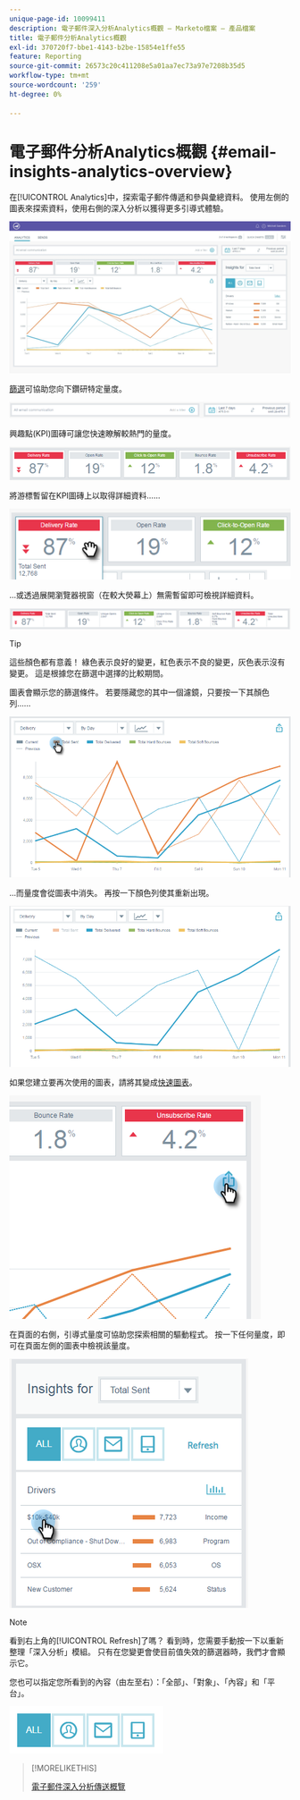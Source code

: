 ```yaml
---
unique-page-id: 10099411
description: 電子郵件深入分析Analytics概觀 — Marketo檔案 — 產品檔案
title: 電子郵件分析Analytics概觀
exl-id: 370720f7-bbe1-4143-b2be-15854e1ffe55
feature: Reporting
source-git-commit: 26573c20c411208e5a01aa7ec73a97e7208b35d5
workflow-type: tm+mt
source-wordcount: '259'
ht-degree: 0%

---
```


# 電子郵件分析Analytics概觀 {#email-insights-analytics-overview}

在[!UICONTROL Analytics]中，探索電子郵件傳遞和參與彙總資料。 使用左側的圖表來探索資料，使用右側的深入分析以獲得更多引導式體驗。

![](assets/emailanalytics-1.jpg)

[篩選](/help/marketo/product-docs/reporting/email-insights/filtering-in-email-insights.md)可協助您向下鑽研特定量度。

![](assets/filter-field.png)

興趣點(KPI)圖磚可讓您快速瞭解較熱門的量度。

![](assets/kpi.png)

將游標暫留在KPI圖磚上以取得詳細資料……

![](assets/kpi-hover.png)

...或透過展開瀏覽器視窗（在較大熒幕上）無需暫留即可檢視詳細資料。

![](assets/kpi-wide.png)

>[!TIP]
>
>這些顏色都有意義！ 綠色表示良好的變更，紅色表示不良的變更，灰色表示沒有變更。 這是根據您在篩選中選擇的比較期間。

圖表會顯示您的篩選條件。 若要隱藏您的其中一個濾鏡，只要按一下其顏色列……

![](assets/chart1.png)

...而量度會從圖表中消失。 再按一下顏色列使其重新出現。

![](assets/chart2.png)

如果您建立要再次使用的圖表，請將其變成[快速圖表](/help/marketo/product-docs/reporting/email-insights/email-insights-quick-charts.md)。

![](assets/quick-chart.png)

在頁面的右側，引導式量度可協助您探索相關的驅動程式。 按一下任何量度，即可在頁面左側的圖表中檢視該量度。

![](assets/guided-metrics-ps.png)

>[!NOTE]
>
>看到右上角的[!UICONTROL Refresh]了嗎？ 看到時，您需要手動按一下以重新整理「深入分析」模組。 只有在您變更會使目前值失效的篩選器時，我們才會顯示它。

您也可以指定您所看到的內容（由左至右）：「全部」、「對象」、「內容」和「平台」。

![](assets/guided-bar.png)

>[!MORELIKETHIS]
>
>[電子郵件深入分析傳送概覽](/help/marketo/product-docs/reporting/email-insights/email-insights-sends-overview.md)
